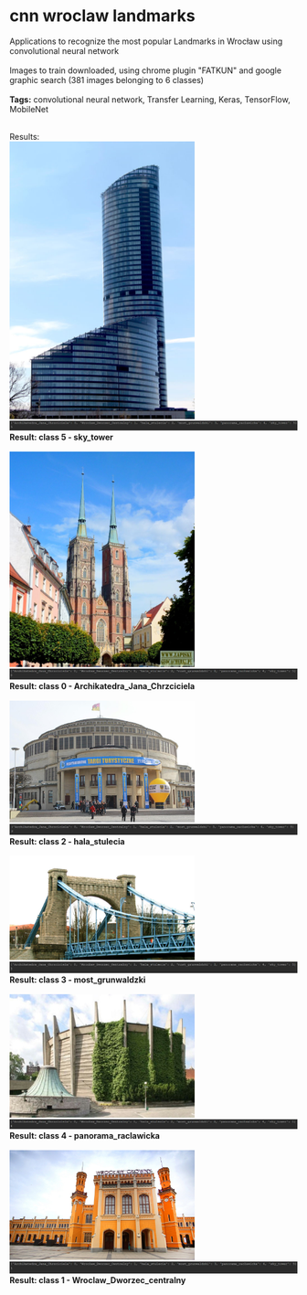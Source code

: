  # cnn wroclaw landmarks

Applications to recognize the most popular Landmarks in Wrocław using convolutional neural network<br />
<br />
Images to train downloaded,  using  chrome plugin "FATKUN" and google graphic search
(381 images belonging to 6 classes)
<br />
<br />
**Tags:** convolutional neural network, Transfer Learning,  Keras, TensorFlow, MobileNet<br />
<br />


Results:<br />
<img src="test_images/skytower.jpg" width="324">
![alt text](results/r_skytower.JPG)
<br />
**Result: class 5 - sky_tower**
<br /><br />
<img src="test_images/Archikatedra_Jana_Chrzciciela.jpg" width="324">
![alt text](results/r_archikatedra_jana_chrzcicela.JPG)
<br />
**Result: class 0 - Archikatedra_Jana_Chrzciciela**
<br /><br />
<img src="test_images/hala_stulecia.jpg" width="324">
![alt text](results/r_hala_stulecia.JPG)
<br />
**Result: class 2 - hala_stulecia**
<br /><br />
<img src="test_images/most_grunwaldzki.jpg" width="324">
![alt text](results/r_most_grunwaldzki.JPG)
<br />
**Result: class 3 - most_grunwaldzki**
<br /><br />
<img src="test_images/panorama_raclawicka.jpg" width="324">
![alt text](results/r_panorama_raclawicka.JPG)
<br />
**Result: class 4 - panorama_raclawicka**
<br /><br />
<img src="test_images/pkp.jpg" width="324">
![alt text](results/r_pkp.JPG)
<br />
**Result: class 1 - Wroclaw_Dworzec_centralny**